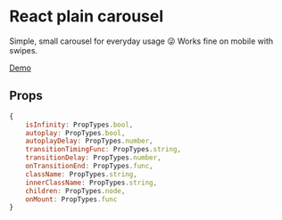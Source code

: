 # React plain carousel
Simple, small carousel for everyday usage 😜
Works fine on mobile with swipes.

[Demo](https://q9wnyvrozq.codesandbox.io/)

## Props
```javascript
{
    isInfinity: PropTypes.bool,
    autoplay: PropTypes.bool,
    autoplayDelay: PropTypes.number,
    transitionTimingFunc: PropTypes.string,
    transitionDelay: PropTypes.number,
    onTransitionEnd: PropTypes.func,
    className: PropTypes.string,
    innerClassName: PropTypes.string,
    children: PropTypes.node,
    onMount: PropTypes.func
}
```
